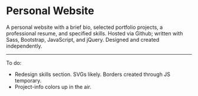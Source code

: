 # Personal Website

A personal website with a brief bio, selected portfolio projects, a professional resume, and specified skills. Hosted via Github; written with Sass, Bootstrap, JavaScript, and jQuery. Designed and created independently.

---

To do:

- Redesign skills section. SVGs likely. Borders created through JS temporary.
- Project-info colors up in the air.
